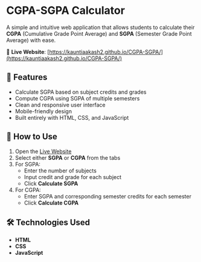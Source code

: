 # CGPA-SGPA Calculator

A simple and intuitive web application that allows students to calculate their **CGPA** (Cumulative Grade Point Average) and **SGPA** (Semester Grade Point Average) with ease.

🔗 **Live Website**: [https://kauntiaakash2.github.io/CGPA-SGPA/](https://kauntiaakash2.github.io/CGPA-SGPA/)

## 📌 Features

- Calculate SGPA based on subject credits and grades
- Compute CGPA using SGPA of multiple semesters
- Clean and responsive user interface
- Mobile-friendly design
- Built entirely with HTML, CSS, and JavaScript

## 🚀 How to Use

1. Open the [Live Website](https://kauntiaakash2.github.io/CGPA-SGPA/)
2. Select either **SGPA** or **CGPA** from the tabs
3. For SGPA:
   - Enter the number of subjects
   - Input credit and grade for each subject
   - Click **Calculate SGPA**
4. For CGPA:
   - Enter SGPA and corresponding semester credits for each semester
   - Click **Calculate CGPA**

## 🛠️ Technologies Used

- **HTML**
- **CSS**
- **JavaScript**
